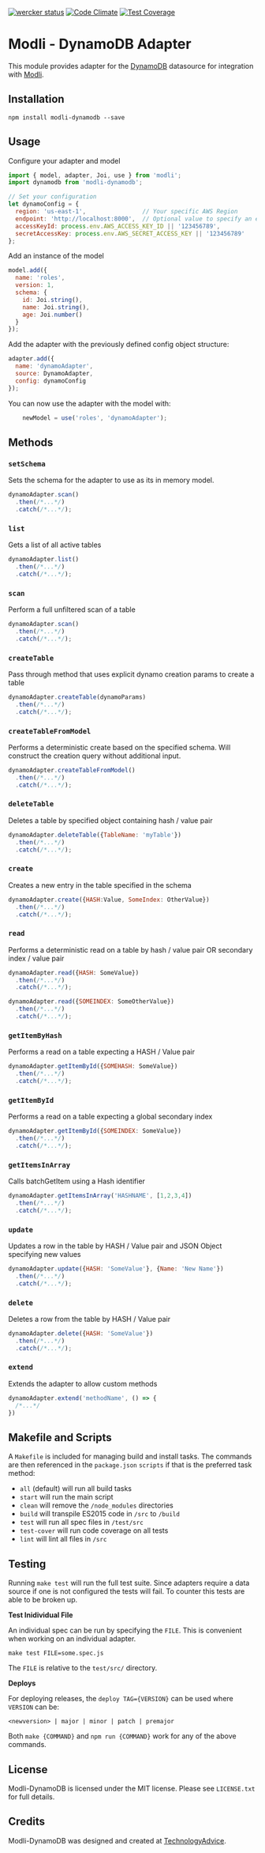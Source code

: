 [![wercker status](https://app.wercker.com/status/76a8e0a57f5bbb26274c21e097eda3d1/s/master "wercker status")](https://app.wercker.com/project/bykey/76a8e0a57f5bbb26274c21e097eda3d1)
[![Code Climate](https://codeclimate.com/github/node-modli/modli-dynamodb/badges/gpa.svg)](https://codeclimate.com/github/node-modli/modli-dynamodb)
[![Test Coverage](https://codeclimate.com/github/node-modli/modli-dynamodb/badges/coverage.svg)](https://codeclimate.com/github/node-modli/modli-dynamodb/coverage)

# Modli - DynamoDB Adapter

This module provides adapter for the [DynamoDB](https://aws.amazon.com/dynamodb)
datasource for integration with [Modli](https://github.com/node-modli).

## Installation

```
npm install modli-dynamodb --save
```

## Usage

Configure your adapter and model
```javascript
import { model, adapter, Joi, use } from 'modli';
import dynamodb from 'modli-dynamodb';

// Set your configuration
let dynamoConfig = {
  region: 'us-east-1',                // Your specific AWS Region
  endpoint: 'http://localhost:8000',  // Optional value to specify an end point
  accessKeyId: process.env.AWS_ACCESS_KEY_ID || '123456789',
  secretAccessKey: process.env.AWS_SECRET_ACCESS_KEY || '123456789'
};
```

Add an instance of the model

```javascript
model.add({
  name: 'roles',
  version: 1, 
  schema: {
    id: Joi.string(),
    name: Joi.string(),
    age: Joi.number()
  }
});
```

Add the adapter with the previously defined config object structure:

```javascript
adapter.add({
  name: 'dynamoAdapter',
  source: DynamoAdapter,
  config: dynamoConfig
});
```

You can now use the adapter with the model with:

```javascript
    newModel = use('roles', 'dynamoAdapter');
```

## Methods

### `setSchema`

Sets the schema for the adapter to use as its in memory model. 

```javascript
dynamoAdapter.scan()
  .then(/*...*/)
  .catch(/*...*/);
```

### `list`

Gets a list of all active tables

```javascript
dynamoAdapter.list()
  .then(/*...*/)
  .catch(/*...*/);
```

### `scan`

Perform a full unfiltered scan of a table

```javascript
dynamoAdapter.scan()
  .then(/*...*/)
  .catch(/*...*/);
```

### `createTable`

Pass through method that uses explicit dynamo creation params to create a table

```javascript
dynamoAdapter.createTable(dynamoParams)
  .then(/*...*/)
  .catch(/*...*/);
```

### `createTableFromModel`

Performs a deterministic create based on the specified schema.  Will construct the creation query without additional input.

```javascript
dynamoAdapter.createTableFromModel()
  .then(/*...*/)
  .catch(/*...*/);
```

### `deleteTable`

Deletes a table by specified object containing hash / value pair

```javascript
dynamoAdapter.deleteTable({TableName: 'myTable'})
  .then(/*...*/)
  .catch(/*...*/);
```

### `create`

Creates a new entry in the table specified in the schema

```javascript
dynamoAdapter.create({HASH:Value, SomeIndex: OtherValue})
  .then(/*...*/)
  .catch(/*...*/);
```

### `read`

Performs a deterministic read on a table by hash / value pair OR secondary index / value pair

```javascript
dynamoAdapter.read({HASH: SomeValue})
  .then(/*...*/)
  .catch(/*...*/);
```

```javascript
dynamoAdapter.read({SOMEINDEX: SomeOtherValue})
  .then(/*...*/)
  .catch(/*...*/);
```

### `getItemByHash`

Performs a read on a table expecting a HASH / Value pair

```javascript
dynamoAdapter.getItemById({SOMEHASH: SomeValue})
  .then(/*...*/)
  .catch(/*...*/);
```

### `getItemById`

Performs a read on a table expecting a global secondary index

```javascript
dynamoAdapter.getItemById({SOMEINDEX: SomeValue})
  .then(/*...*/)
  .catch(/*...*/);
```

### `getItemsInArray`

Calls batchGetItem using a Hash identifier

```javascript
dynamoAdapter.getItemsInArray('HASHNAME', [1,2,3,4])
  .then(/*...*/)
  .catch(/*...*/);
```

### `update`

Updates a row in the table by HASH / Value pair and JSON Object specifying new values

```javascript
dynamoAdapter.update({HASH: 'SomeValue'}, {Name: 'New Name'})
  .then(/*...*/)
  .catch(/*...*/);
```

### `delete`

Deletes a row from the table by HASH / Value pair

```javascript
dynamoAdapter.delete({HASH: 'SomeValue'})
  .then(/*...*/)
  .catch(/*...*/);
```

### `extend`

Extends the adapter to allow custom methods

```javascript
dynamoAdapter.extend('methodName', () => {
  /*...*/
})
```

## Makefile and Scripts

A `Makefile` is included for managing build and install tasks. The commands are
then referenced in the `package.json` `scripts` if that is the preferred
task method:

* `all` (default) will run all build tasks
* `start` will run the main script
* `clean` will remove the `/node_modules` directories
* `build` will transpile ES2015 code in `/src` to `/build`
* `test` will run all spec files in `/test/src`
* `test-cover` will run code coverage on all tests
* `lint` will lint all files in `/src`

## Testing

Running `make test` will run the full test suite. Since adapters require a data
source if one is not configured the tests will fail. To counter this tests are
able to be broken up.

**Test Inidividual File**

An individual spec can be run by specifying the `FILE`. This is convenient when
working on an individual adapter.

```
make test FILE=some.spec.js
```

The `FILE` is relative to the `test/src/` directory.

**Deploys**

For deploying releases, the `deploy TAG={VERSION}` can be used where `VERSION` can be:

```
<newversion> | major | minor | patch | premajor
```

Both `make {COMMAND}` and `npm run {COMMAND}` work for any of the above commands.

## License

Modli-DynamoDB is licensed under the MIT license. Please see `LICENSE.txt` for full details.

## Credits

Modli-DynamoDB was designed and created at [TechnologyAdvice](http://www.technologyadvice.com).
